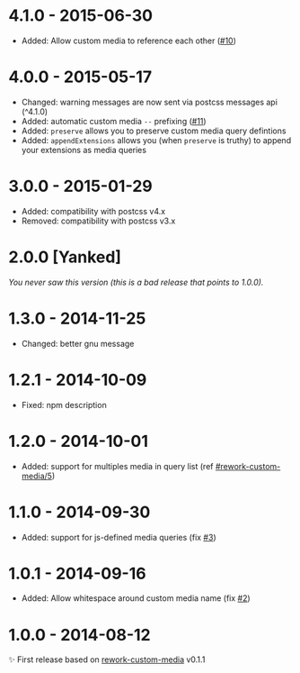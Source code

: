 # 4.1.0 - 2015-06-30

- Added: Allow custom media to reference each other
([#10](https://github.com/postcss/postcss-custom-media/pull/10))

# 4.0.0 - 2015-05-17

- Changed: warning messages are now sent via postcss messages api (^4.1.0)
- Added: automatic custom media `--` prefixing
([#11](https://github.com/postcss/postcss-custom-media/issues/11))
- Added: `preserve` allows you to preserve custom media query defintions
- Added: `appendExtensions` allows you (when `preserve` is truthy) to append your extensions as media queries

# 3.0.0 - 2015-01-29

- Added: compatibility with postcss v4.x
- Removed: compatibility with postcss v3.x

# 2.0.0 [Yanked]

_You never saw this version (this is a bad release that points to 1.0.0)._

# 1.3.0 - 2014-11-25

- Changed: better gnu message

# 1.2.1 - 2014-10-09

- Fixed: npm description

# 1.2.0 - 2014-10-01

- Added: support for multiples media in query list (ref [#rework-custom-media/5](https://github.com/reworkcss/rework-custom-media/pull/5))

# 1.1.0 - 2014-09-30

- Added: support for js-defined media queries (fix [#3](https://github.com/postcss/postcss-custom-media/issues/3))

# 1.0.1 - 2014-09-16

- Added: Allow whitespace around custom media name (fix [#2](https://github.com/postcss/postcss-custom-media/issues/2))

# 1.0.0 - 2014-08-12

✨ First release based on [rework-custom-media](https://github.com/reworkcss/rework-custom-media) v0.1.1
